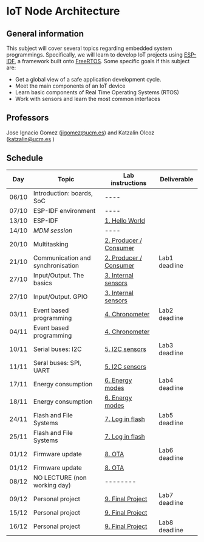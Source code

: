 # IoT Node Architecture

## General information

This subject will cover several topics regarding embedded system programmings. Specifically, we will learn to develop IoT projects using [ESP-IDF](https://docs.espressif.com/projects/esp-idf/en/stable/esp32/get-started/index.html), a framework built onto [FreeRTOS](https://www.freertos.org/).  Some specific goals if this subject are:

* Get a global view of a safe application  development cycle.
* Meet the main components of an IoT device
* Learn basic components of Real Time Operating Systems (RTOS)
* Work with sensors and learn the most common interfaces


## Professors

Jose Ignacio Gomez (jigomez@ucm.es) and Katzalin Olcoz  (katzalin@ucm.es )

## Schedule

|    Day      | Topic                    |  Lab instructions   |  Deliverable   |
|--------------|------------------------|-------------------------|-------------------|
|06/10  | Introduction: boards, SoC  |  ----   |  |
|07/10  | ESP-IDF environment  | ----  |          |
|13/10  | ESP-IDF   | [1. Hello World ](P1/index.md)              | |
|14/10  | *MDM session*  | ----             |         |
|20/10  | Multitasking  | [2. Producer / Consumer ](P2/index.md)              |  |
|21/10  | Communication and synchronisation  | [2. Producer / Consumer ](P2/index.md)    | Lab1 deadline  |
|27/10  | Input/Output. The basics  | [3. Internal sensors](P3/index.md)                | | 
|27/10  | Input/Output. GPIO 	     | [3. Internal sensors](P3/index.md)                | |
|03/11  | Event based programming | [4. Chronometer](P4/index.md)            | Lab2 deadline |
|04/11  | Event based programming | [4. Chronometer](P4/index.md)            |  |
|10/11  | Serial buses: I2C	  | [5. I2C sensors](P5/index.md)                |  Lab3 deadline |
|11/11  | Seral buses: SPI, UART	  | [5. I2C sensors](P5/index.md)                | |
|17/11  | Energy consumption           | [6. Energy modes](P6/index.md) |  Lab4 deadline |
|18/11  | Energy consumption           | [6. Energy modes](P6/index.md) | |
|24/11  | Flash and File Systems       |[7. Log in flash](P7/index.md) |  Lab5 deadline |
|25/11  | Flash and File Systems       |[7. Log in flash](P7/index.md) | |
|01/12  | Firmware update                 |[8. OTA](P8/index.md) |  Lab6 deadline |
|01/12  | Firmware update                 |[8. OTA](P8/index.md) | | 
|08/12  | NO LECTURE (non working day)  | --------                                 | |
|09/12  | Personal project                  | [9. Final Project](P9/index.md) |  Lab7 deadline |
|15/12  | Personal project                  | [9. Final Project](P9/index.md) | |
|16/12  | Personal project                  | [9. Final Project](P9/index.md) |  Lab8 deadline |

